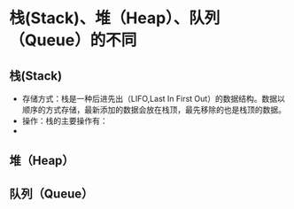 # 栈(Stack)、堆（Heap）、队列（Queue）的不同
## 栈(Stack)
* 存储方式：栈是一种后进先出（LIFO,Last In First Out）的数据结构。数据以顺序的方式存储，最新添加的数据会放在栈顶，最先移除的也是栈顶的数据。  
* 操作：栈的主要操作有：</br> 
*  
## 堆（Heap）
## 队列（Queue）
